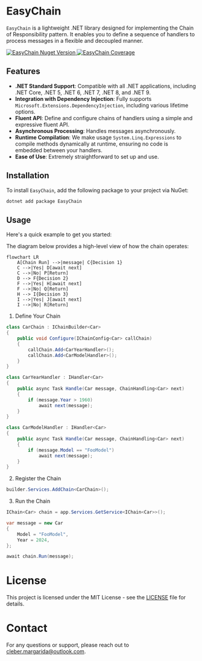 # EasyChain

`EasyChain` is a lightweight .NET library designed for implementing the Chain of Responsibility pattern. It enables you to define a sequence of handlers to process messages in a flexible and decoupled manner.
 <p align="left">
  <a href="[https://www.nuget.org/packages/EasyChain](https://www.nuget.org/packages/EasyChain)">
    <img src="https://img.shields.io/nuget/vpre/EasyChain.svg" alt="EasyChain Nuget Version">
  </a>  
  <a href="[[https://www.nuget.org/packages/EasyChain](https://github.com/cleberMargarida/easy-chain/actions/runs/10553862586#summary-29234823720)]">
    <img src="https://camo.githubusercontent.com/ff5d6927f201cb1122f1a454a524c334a4406398af1ce88c5ac4c5fd57501ae9/68747470733a2f2f696d672e736869656c64732e696f2f62616467652f436f6465253230436f7665726167652d3130302532352d737563636573733f7374796c653d666c6174" alt="EasyChain Coverage">
  </a>
 </p>
 
## Features

- **.NET Standard Support**: Compatible with all .NET applications, including .NET Core, .NET 5, .NET 6, .NET 7, .NET 8, and .NET 9.
- **Integration with Dependency Injection**: Fully supports `Microsoft.Extensions.DependencyInjection`, including various lifetime options.
- **Fluent API**: Define and configure chains of handlers using a simple and expressive fluent API.
- **Asynchronous Processing**: Handles messages asynchronously.
- **Runtime Compilation**: We make usage `System.Linq.Expressions` to compile methods dynamically at runtime, ensuring no code is embedded between your handlers.
- **Ease of Use**: Extremely straightforward to set up and use.

## Installation

To install `EasyChain`, add the following package to your project via NuGet:

```bash
dotnet add package EasyChain
```

## Usage
Here's a quick example to get you started:

The diagram below provides a high-level view of how the chain operates:
```mermaid
flowchart LR
    A[Chain Run] -->|message| C{Decision 1}
    C -->|Yes| D[await next]
    C -->|No| P[Return]
    D --> F{Decision 2}
    F -->|Yes| H[await next]
    F -->|No| Q[Return]
    H --> I{Decision 3}
    I -->|Yes| J[await next]
    I -->|No| R[Return]

```

1. Define Your Chain
  ```csharp
  class CarChain : IChainBuilder<Car>
  {
      public void Configure(IChainConfig<Car> callChain)
      {
          callChain.Add<CarYearHandler>();
          callChain.Add<CarModelHandler>();
      }
  }

  class CarYearHandler : IHandler<Car>
  {
      public async Task Handle(Car message, ChainHandling<Car> next)
      {
          if (message.Year > 1960)
              await next(message);
      }
  }
  
  class CarModelHandler : IHandler<Car>
  {
      public async Task Handle(Car message, ChainHandling<Car> next)
      {
          if (message.Model == "FooModel")
              await next(message);
      }
  }
  ```
2. Register the Chain
  ```csharp
  builder.Services.AddChain<CarChain>();
  ```
3. Run the Chain
  ```csharp
  IChain<Car> chain = app.Services.GetService<IChain<Car>>();

  var message = new Car
  {
      Model = "FooModel",
      Year = 2024,
  };
  
  await chain.Run(message);
  ```

# License
This project is licensed under the MIT License - see the [LICENSE](https://github.com/git/git-scm.com/blob/main/MIT-LICENSE.txt) file for details.

# Contact
For any questions or support, please reach out to cleber.margarida@outlook.com.
